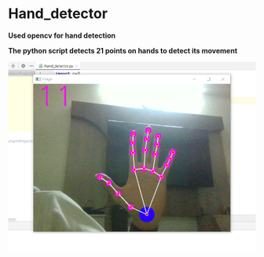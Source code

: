 # Hand_detector
**Used opencv for hand detection**

**The python script detects 21 points on hands to detect its movement**


![alt text](https://github.com/DhruvBajaj01/Hand_detector/blob/main/hand_detector.png)
